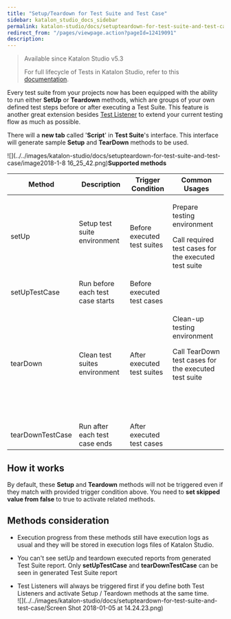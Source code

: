 ```yaml
---
title: "Setup/Teardown for Test Suite and Test Case" 
sidebar: katalon_studio_docs_sidebar
permalink: katalon-studio/docs/setupteardown-for-test-suite-and-test-case.html 
redirect_from: "/pages/viewpage.action?pageId=12419091" 
description: 
---
```

> Available since Katalon Studio v5.3
> 
> For full lifecycle of Tests in Katalon Studio, refer to this [documentation](/x/7zhO).

Every test suite from your projects now has been equipped with the ability to run either **SetUp** or **Teardown** methods, which are groups of your own defined test steps before or after executing a Test Suite. This feature is another great extension besides [Test Listener](/pages/viewpage.action?pageId=5126383) to extend your current testing flow as much as possible.

There will a **new tab** called '**Script**' in **Test Suite**'s interface. This interface will generate sample **Setup** and **TearDown** methods to be used.

![](../../images/katalon-studio/docs/setupteardown-for-test-suite-and-test-case/image2018-1-8 16_25_42.png)**Supported methods**

<table><thead><tr><th>Method</th><th>Description</th><th>Trigger Condition</th><th>Common Usages</th></tr></thead><tbody><tr><td>setUp</td><td>Setup test suite environment<br><br></td><td>Before executed test suites</td><td><p>Prepare testing environment</p><p>Call required test cases for the executed test suite</p></td></tr><tr><td>setUpTestCase</td><td>Run before each test case starts</td><td>Before executed test cases</td></tr><tr><td>tearDown</td><td>Clean test suites environment</td><td>After executed test suites</td><td><p>Clean-up testing environment</p><p>Call TearDown test cases for the executed test suite</p><p>&nbsp;</p><p>&nbsp;</p></td></tr><tr><td>tearDownTestCase</td><td>Run after each test case ends</td><td>After executed test cases</td></tr></tbody></table>

How it works
------------

By default, these **Setup** and **Teardown** methods will not be triggered even if they match with provided trigger condition above. You need to **set skipped value from false** to true to activate related methods.

Methods consideration
---------------------

*   Execution progress from these methods still have execution logs as usual and they will be stored in execution logs files of Katalon Studio.
    
*   You can't see setUp and teardown executed reports from generated Test Suite report. Only **setUpTestCase** and **tearDownTestCase** can be seen in generated Test Suite report
*   Test Listeners will always be triggered first if you define both Test Listeners and activate Setup / Teardown methods at the same time.  
    ![](../../images/katalon-studio/docs/setupteardown-for-test-suite-and-test-case/Screen Shot 2018-01-05 at 14.24.23.png)